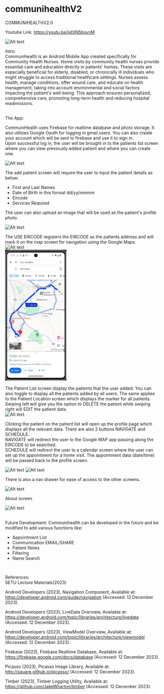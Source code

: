 # communihealthV2
COMMUNIHEALTHV2.0

Youtube Link: https://youtu.be/jidXN5bsynM

<img src="https://github.com/emanlapaz/communihealthV2/assets/96552779/4683f2f4-6774-4393-9621-7f6d4c5adf94" alt="Alt text" width="200"/>


Intro:
<br>
 Communihealth is an Android Mobile App created specifically for Community Health Nurses. Home visits by community health nurses provide essential care and education directly in patients' homes. These visits are especially beneficial for elderly, disabled, or chronically ill individuals who might struggle to access traditional healthcare settings. Nurses assess health, manage conditions, offer wound care, and educate on health management, taking into account environmental and social factors impacting the patient's well-being. This approach ensures personalized, comprehensive care, promoting long-term health and reducing hospital readmissions. 

<br>
The App:

CommuniHealth uses Firebase for realtime database and photo storage. It also utilizes Google Oauth for logging in gmail users. You can also create your account which will be sent to firebase and use it to sign in. <br>
Upon successful log in, the user will be brought in to the patients list screen where you can view previously added patient and where you can create one. <br>

<img src="https://github.com/emanlapaz/communihealthV2/assets/96552779/203dad0f-5408-42cc-9390-bbc0db4da526" alt="Alt text" width="200"/><br>

The add patient screen will require the user to input the patient details as below: <br>
- First and Last Names<br>
- Date of Birth in this format dd/yy/mmmm <br>
- Eircode <br>
- Services Required <br>

The user can also upload an image that will be used as the patient's profile photo. <br>

<img src="https://github.com/emanlapaz/communihealthV2/assets/96552779/709129a6-b455-4d55-873e-b1e1e8cb38dc" alt="Alt text" width="200"/><br>

The USE EIRCODE registers the EIRCODE as the patients address and will mark it on the map screen for navigation using the Google Maps. <br>
<img src="https://github.com/emanlapaz/communihealthV2/assets/96552779/1d6bdf85-0370-48b1-9fdc-24261b369e3f" alt="Alt text" width="200"/><br>
<img src="https://github.com/emanlapaz/communihealthV2/blob/master/app/src/main/res/drawable/7_navigate.png" alt="Alt text" width="200"/><br>

The Patient List screen display the patients that the user added. You can also toggle to display all the patients added by all users. The same applies to the Patient Location screen which displays the marker for all patients.<br>
Swiping left will give you the option to DELETE the patient while swiping right will EDIT the patient data. <br>
<img src="https://github.com/emanlapaz/communihealthV2/assets/96552779/0bb35fbf-783c-403f-a5bb-87272eea9c3d" alt="Alt text" width="200"/><br>

Clicking the patient on the patient list will open up the profile page which displays all the relevant data. There are also 2 buttons NAVIGATE and SCHEDULE. <br>
NAVIGATE will redirect the user to the Google MAP app passing along the EIRCODE to be searched.<br>
SCHEDULE will redirect the user to a calendar screen where the user can set up the appointment for a home visit. The appointment data (date/time) will be passed back to the profile screen.<br>

<img src="https://github.com/emanlapaz/communihealthV2/assets/96552779/73ecd4fa-fe54-4a88-bb9d-46915572c2f2" alt="Alt text" width="200"/>
<img src="https://github.com/emanlapaz/communihealthV2/assets/96552779/21762fcf-08b8-4b13-9efe-bb3fcb3891f5" alt="Alt text" width="200"/>
<br>

There is also a nav drawer for ease of access to the other screens.<br>

<img src="https://github.com/emanlapaz/communihealthV2/assets/96552779/2c49f8f9-7eb6-4fc5-ab0b-f0dfb196bd7c" alt="Alt text" width="200"/><br>

About screen<br>


<img src="https://github.com/emanlapaz/communihealthV2/assets/96552779/e013a15f-2b4a-4036-956f-e3e629933226" alt="Alt text" width="200"/><br>
<br>

Future Development:
Communihealth can be developed in the future and be modified to add various functions like: <br>
- Appointment List<br>
- Communication EMAIL/SHARE<br>
- Patient Notes<br>
- Filtering<br>
- Name Search<br>
<br>

References: <br>
SETU Lecture Materials(2023)<br>

Android Developers (2023), Navigation Component, Available at: https://developer.android.com/guide/navigation (Accessed: 12 December 2023). <br>

Android Developers (2023), LiveData Overview, Available at: https://developer.android.com/topic/libraries/architecture/livedata (Accessed: 12 December 2023). <br>

Android Developers (2023), ViewModel Overview, Available at: https://developer.android.com/topic/libraries/architecture/viewmodel (Accessed: 12 December 2023). <br>

Firebase (2023), Firebase Realtime Database, Available at: https://firebase.google.com/docs/database (Accessed: 12 December 2023). <br>

Picasso (2023), Picasso Image Library, Available at: http://square.github.io/picasso/ (Accessed: 12 December 2023). <br>

Timber (2023), Timber Logging Utility, Available at: https://github.com/JakeWharton/timber (Accessed: 12 December 2023). <br>





















 
 
